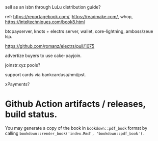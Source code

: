 sell as an isbn through LuLu distribution guide?

ref: https://reportagebook.com/, https://readmake.com/, whop, https://inteltechniques.com/book8.html

btcpayserver, knots + electrs server, wallet, core-lightning, amboss/zeue lsp. 

https://github.com/romanz/electrs/pull/1075

advertize buyers to use cake-payjoin.

joinstr.xyz pools?

support cards via bankcardusa/nmi/pst.

xPayments? 

# Github Action artifacts / releases, build status. 

You may generate a copy of the book in `bookdown::pdf_book` format by calling `bookdown::render_book('index.Rmd', 'bookdown::pdf_book')`.
